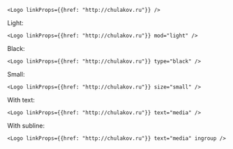     <Logo linkProps={{href: "http://chulakov.ru"}} />

Light:

    <Logo linkProps={{href: "http://chulakov.ru"}} mod="light" />

Black:

    <Logo linkProps={{href: "http://chulakov.ru"}} type="black" />

Small:

    <Logo linkProps={{href: "http://chulakov.ru"}} size="small" />

With text:

    <Logo linkProps={{href: "http://chulakov.ru"}} text="media" />

With subline:

    <Logo linkProps={{href: "http://chulakov.ru"}} text="media" ingroup />